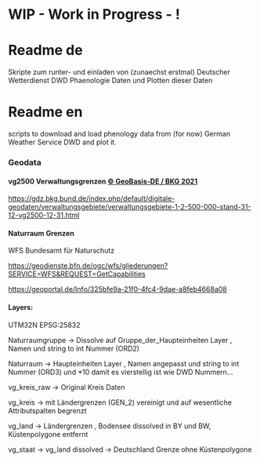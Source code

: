 
# WIP - Work in Progress - !

# Readme de

Skripte zum runter- und einladen von (zunaechst erstmal) Deutscher Wetterdienst DWD Phaenologie Daten und Plotten dieser Daten 


# Readme en 

scripts to download and load phenology data from (for now) German Weather Service DWD and plot it.




### Geodata 
#### vg2500 Verwaltungsgrenzen [© GeoBasis-DE / BKG 2021](http://www.bkg.bund.de)


https://gdz.bkg.bund.de/index.php/default/digitale-geodaten/verwaltungsgebiete/verwaltungsgebiete-1-2-500-000-stand-31-12-vg2500-12-31.html

#### Naturraum Grenzen 
WFS Bundesamt für Naturschutz

https://geodienste.bfn.de/ogc/wfs/gliederungen?SERVICE=WFS&REQUEST=GetCapabilities

https://geoportal.de/Info/325bfe9a-21f0-4fc4-9dae-a8feb4668a08


#### Layers: 
UTM32N EPSG:25832 

Naturraumgruppe -> Dissolve auf Gruppe_der_Haupteinheiten Layer , Namen und string to int Nummer (ORD2)

Naturraum -> Haupteinheiten Layer , Namen angepasst und string to int Nummer (ORD3)  und *10 damit es vierstellig ist wie DWD Nummern... 

vg_kreis_raw -> Original Kreis Daten 

vg_kreis -> mit Ländergrenzen (GEN_2) vereinigt und auf wesentliche Attributspalten begrenzt

vg_land -> Ländergrenzen , Bodensee dissolved in BY und BW, Küstenpolygone entfernt

vg_staat -> vg_land dissolved -> Deutschland Grenze ohne Küstenpolygone




